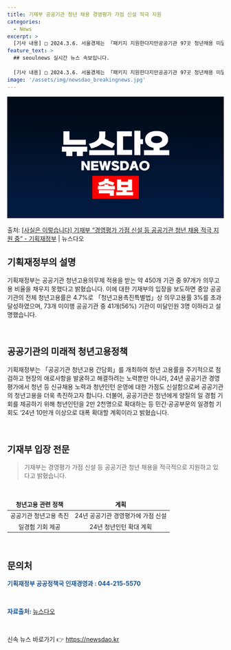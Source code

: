 ```yaml
---
title: 기재부 공공기관 청년 채용 경영평가 가점 신설 적극 지원
categories:
  - News
excerpt: >
  [기사 내용] □ 2024.3.6. 서울경제는 「패키지 지원한다지만공공기관 97곳 청년채용 미달」 기사에서,…
feature_text: >
  ## seoulnews 실시간 뉴스 속보입니다.

  [기사 내용] □ 2024.3.6. 서울경제는 「패키지 지원한다지만공공기관 97곳 청년채용 미달」 기사에서,…
image: '/assets/img/newsdao_breakingnews.jpg'
---
```


![뉴스다오 속보](/assets/img/newsdao_breakingnews.jpg)

<p>출처: <a href="https://newsdao.kr/3301" rel="dofollow">[사실은 이렇습니다] 기재부 “경영평가 가점 신설 등 공공기관 청년 채용 적극 지원 중” - 기획재정부</a> | 뉴스다오</p>

<h2 data-ke-size="size26">기획재정부의 설명</h2>
기획재정부는 공공기관 청년고용의무제 적용을 받는 약 450개 기관 중 97개가 의무고용 비율을 채우지 못했다고 밝혔습니다. 이에 대한 기재부의 입장을 보도하면 중앙 공공기관의 전체 청년고용률은 4.7%로 「청년고용촉진특별법」상 의무고용률 3%를 초과 달성하였으며, 73개 미이행 공공기관 중 41개(56%) 기관이 미달인원 3명 이하라고 설명했습니다.
<p data-ke-size="size16">&nbsp;</p>

<h2 data-ke-size="size26">공공기관의 미래적 청년고용정책</h2>
기획재정부는 「공공기관 청년고용 간담회」를 개최하여 청년 고용률을 주기적으로 점검하고 현장의 애로사항을 발굴하고 해결하려는 노력뿐만 아니라, 24년 공공기관 경영평가에서 청년 등 신규채용 노력과 청년인턴 운영에 대한 가점도 신설함으로써 공공기관의 청년고용을 더욱 촉진하고자 합니다. 더불어, 공공기관은 청년에게 양질의 일 경험 기회를 제공하기 위해 청년인턴을 2만 2천명으로 확대하는 등 민간·공공부문의 일경험 기회도 ‘24년 10만개 이상으로 대폭 확대할 계획이라고 밝혔습니다.
<p data-ke-size="size16">&nbsp;</p>

<h2 data-ke-size="size26">기재부 입장 전문</h2>
<blockquote>기재부는 경영평가 가점 신설 등 공공기관 청년 채용을 적극적으로 지원하고 있다고 밝혔습니다.</blockquote>
<p data-ke-size="size16">&nbsp;</p>

<table>
<thead>
  <tr>
    <td style="text-align: center; height: 17px;"><b>청년고용 관련 정책</b></td>
    <td style="text-align: center; height: 17px;"><b>계획</b></td>
  </tr>
</thead>
<tbody>
  <tr>
    <td style="text-align: center; height: 17px;">공공기관 청년고용 촉진</td>
    <td style="text-align: center; height: 17px;">24년 공공기관 경영평가에 가점 신설</td>
  </tr>
  <tr>
    <td style="text-align: center; height: 17px;">일경험 기회 제공</td>
    <td style="text-align: center; height: 17px;">24년 청년인턴 확대 계획</td>
  </tr>
</tbody>
</table>
<p data-ke-size="size16">&nbsp;</p>

<h2 data-ke-size="size26">문의처</h2>
<p style="color: #1a5490;"><b>기획재정부 공공정책국 인재경영과 : 044-215-5570</b></p>
<p data-ke-size="size16">&nbsp;</p>
<p style="color: #1a5490;"><b>자료출처: </b><a href="https://newsdao.kr/3301">뉴스다오</a></p>
<p data-ke-size="size16">&nbsp;</p> 

신속 뉴스 바로가기 👉 <a href="https://newsdao.kr" rel="dofollow">https://newsdao.kr</a>


